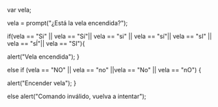 var vela;

vela = prompt("¿Está la vela encendida?");

if(vela == "Si" || vela == "Sí"|| 
   vela == "si" || vela == "sí"||
   vela == "sI" || vela == "sÍ"|| vela == "SI"){

alert("Vela encendida");
}

else if (vela == "NO" || vela == "no"
        ||vela == "No" || vela == "nO")
 {

alert("Encender vela");
 }

else alert("Comando inválido, vuelva a intentar");
